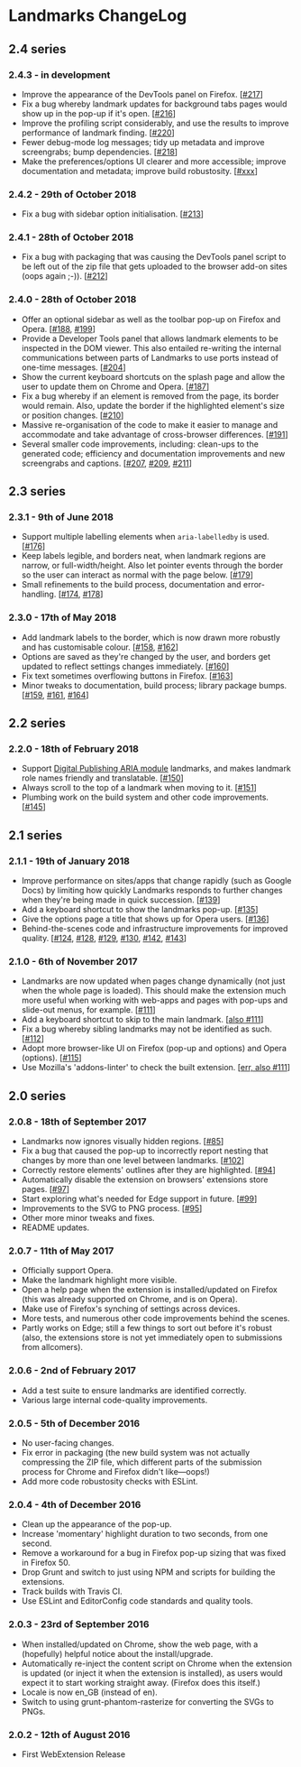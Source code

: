 Landmarks ChangeLog
===================

2.4 series
----------

### 2.4.3 - in development

* Improve the appearance of the DevTools panel on Firefox. \[[\#217](https://github.com/matatk/landmarks/pull/217)\]
* Fix a bug whereby landmark updates for background tabs pages would show up in the pop-up if it's open. \[[\#216](https://github.com/matatk/landmarks/pull/216)\]
* Improve the profiling script considerably, and use the results to improve performance of landmark finding. \[[\#220](https://github.com/matatk/landmarks/pull/220)\]
* Fewer debug-mode log messages; tidy up metadata and improve screengrabs; bump dependencies. \[[\#218](https://github.com/matatk/landmarks/pull/218)\]
* Make the preferences/options UI clearer and more accessible; improve documentation and metadata; improve build robustosity. \[[\#xxx](https://github.com/matatk/landmarks/pull/xxx)\]

### 2.4.2 - 29th of October 2018

* Fix a bug with sidebar option initialisation. \[[\#213](https://github.com/matatk/landmarks/pull/213)\]

### 2.4.1 - 28th of October 2018

* Fix a bug with packaging that was causing the DevTools panel script to be left out of the zip file that gets uploaded to the browser add-on sites (oops again ;-)). \[[\#212](https://github.com/matatk/landmarks/pull/212)\]

### 2.4.0 - 28th of October 2018

* Offer an optional sidebar as well as the toolbar pop-up on Firefox and Opera. \[[\#188](https://github.com/matatk/landmarks/pull/188), [\#199](https://github.com/matatk/landmarks/pull/199)\]
* Provide a Developer Tools panel that allows landmark elements to be inspected in the DOM viewer. This also entailed re-writing the internal communications between parts of Landmarks to use ports instead of one-time messages. \[[\#204](https://github.com/matatk/landmarks/pull/204)\]
* Show the current keyboard shortcuts on the splash page and allow the user to update them on Chrome and Opera. \[[\#187](https://github.com/matatk/landmarks/pull/187)\]
* Fix a bug whereby if an element is removed from the page, its border would remain. Also, update the border if the highlighted element's size or position changes. \[[#210](https://github.com/matatk/landmarks/pull/210)\]
* Massive re-organisation of the code to make it easier to manage and accommodate and take advantage of cross-browser differences. \[[\#191](https://github.com/matatk/landmarks/pull/191)\]
* Several smaller code improvements, including: clean-ups to the generated code; efficiency and documentation improvements and new screengrabs and captions. \[[#207](https://github.com/matatk/landmarks/pull/207), [#209](https://github.com/matatk/landmarks/pull/209), [#211](https://github.com/matatk/landmarks/pull/211)\]

2.3 series
----------

### 2.3.1 - 9th of June 2018

* Support multiple labelling elements when `aria-labelledby` is used. \[[\#176](https://github.com/matatk/landmarks/pull/176)\]
* Keep labels legible, and borders neat, when landmark regions are narrow, or full-width/height. Also let pointer events through the border so the user can interact as normal with the page below. \[[\#179](https://github.com/matatk/landmarks/pull/179)\]
* Small refinements to the build process, documentation and error-handling. \[[\#174](https://github.com/matatk/landmarks/pull/174), [\#178](https://github.com/matatk/landmarks/pull/178)\]

### 2.3.0 - 17th of May 2018

* Add landmark labels to the border, which is now drawn more robustly and has customisable colour. \[[\#158](https://github.com/matatk/landmarks/pull/158), [\#162](https://github.com/matatk/landmarks/pull/162)\]
* Options are saved as they're changed by the user, and borders get updated to reflect settings changes immediately. \[[\#160](https://github.com/matatk/landmarks/pull/160)\]
* Fix text sometimes overflowing buttons in Firefox. \[[\#163](https://github.com/matatk/landmarks/pull/163)\]
* Minor tweaks to documentation, build process; library package bumps. \[[\#159](https://github.com/matatk/landmarks/pull/159), [\#161](https://github.com/matatk/landmarks/pull/161), [\#164](https://github.com/matatk/landmarks/pull/164)\]

2.2 series
----------

### 2.2.0 - 18th of February 2018

* Support [Digital Publishing ARIA module](https://www.w3.org/TR/dpub-aria-1.0/) landmarks, and makes landmark role names friendly and translatable. \[[\#150](https://github.com/matatk/landmarks/pull/150)\]
* Always scroll to the top of a landmark when moving to it. \[[\#151](https://github.com/matatk/landmarks/pull/151)\]
* Plumbing work on the build system and other code improvements. \[[\#145](https://github.com/matatk/landmarks/pull/145)\]

2.1 series
----------

### 2.1.1 - 19th of January 2018

* Improve performance on sites/apps that change rapidly (such as Google Docs) by limiting how quickly Landmarks responds to further changes when they're being made in quick succession. \[[\#139](https://github.com/matatk/landmarks/pull/139)\]
* Add a keyboard shortcut to show the landmarks pop-up. \[[\#135](https://github.com/matatk/landmarks/pull/135)\]
* Give the options page a title that shows up for Opera users. \[[\#136](https://github.com/matatk/landmarks/pull/136)\]
* Behind-the-scenes code and infrastructure improvements for improved quality. \[[\#124](https://github.com/matatk/landmarks/pull/124), [\#128](https://github.com/matatk/landmarks/pull/128), [\#129](https://github.com/matatk/landmarks/pull/129), [\#130](https://github.com/matatk/landmarks/pull/130), [\#142](https://github.com/matatk/landmarks/pull/142), [\#143](https://github.com/matatk/landmarks/pull/143)\]

### 2.1.0 - 6th of November 2017

* Landmarks are now updated when pages change dynamically (not just when the whole page is loaded). This should make the extension much more useful when working with web-apps and pages with pop-ups and slide-out menus, for example. \[[\#111](https://github.com/matatk/landmarks/pull/111)\]
* Add a keyboard shortcut to skip to the main landmark. \[[also \#111](https://github.com/matatk/landmarks/pull/111)\]
* Fix a bug whereby sibling landmarks may not be identified as such. \[[\#112](https://github.com/matatk/landmarks/pull/112)\]
* Adopt more browser-like UI on Firefox (pop-up and options) and Opera (options). \[[\#115](https://github.com/matatk/landmarks/pull/115)\]
* Use Mozilla's 'addons-linter' to check the built extension. \[[err, also \#111](https://github.com/matatk/landmarks/pull/111)\]

2.0 series
----------

### 2.0.8 - 18th of September 2017

* Landmarks now ignores visually hidden regions. \[[\#85](https://github.com/matatk/landmarks/pull/85)\]
* Fix a bug that caused the pop-up to incorrectly report nesting that changes by more than one level between landmarks. \[[\#102](https://github.com/matatk/landmarks/pull/102)\]
* Correctly restore elements' outlines after they are highlighted. \[[\#94](https://github.com/matatk/landmarks/pull/94)\]
* Automatically disable the extension on browsers' extensions store pages. \[[\#97](https://github.com/matatk/landmarks/pull/97)\]
* Start exploring what's needed for Edge support in future. \[[\#99](https://github.com/matatk/landmarks/pull/99)\]
* Improvements to the SVG to PNG process. \[[\#95](https://github.com/matatk/landmarks/pull/95)\]
* Other more minor tweaks and fixes.
* README updates.

### 2.0.7 - 11th of May 2017

* Officially support Opera.
* Make the landmark highlight more visible.
* Open a help page when the extension is installed/updated on Firefox (this was already supported on Chrome, and is on Opera).
* Make use of Firefox's synching of settings across devices.
* More tests, and numerous other code improvements behind the scenes.
* Partly works on Edge; still a few things to sort out before it's robust (also, the extensions store is not yet immediately open to submissions from allcomers).

### 2.0.6 - 2nd of February 2017

* Add a test suite to ensure landmarks are identified correctly.
* Various large internal code-quality improvements.

### 2.0.5 - 5th of December 2016

* No user-facing changes.
* Fix error in packaging (the new build system was not actually compressing the ZIP file, which different parts of the submission process for Chrome and Firefox didn't like&mdash;oops!)
* Add more code robustosity checks with ESLint.

### 2.0.4 - 4th of December 2016

* Clean up the appearance of the pop-up.
* Increase 'momentary' highlight duration to two seconds, from one second.
* Remove a workaround for a bug in Firefox pop-up sizing that was fixed in Firefox 50.
* Drop Grunt and switch to just using NPM and scripts for building the extensions.
* Track builds with Travis CI.
* Use ESLint and EditorConfig code standards and quality tools.

### 2.0.3 - 23rd of September 2016

* When installed/updated on Chrome, show the web page, with a (hopefully) helpful notice about the install/upgrade.
* Automatically re-inject the content script on Chrome when the extension is updated (or inject it when the extension is installed), as users would expect it to start working straight away. (Firefox does this itself.)
* Locale is now en\_GB (instead of en).
* Switch to using grunt-phantom-rasterize for converting the SVGs to PNGs.

### 2.0.2 - 12th of August 2016

* First WebExtension Release
